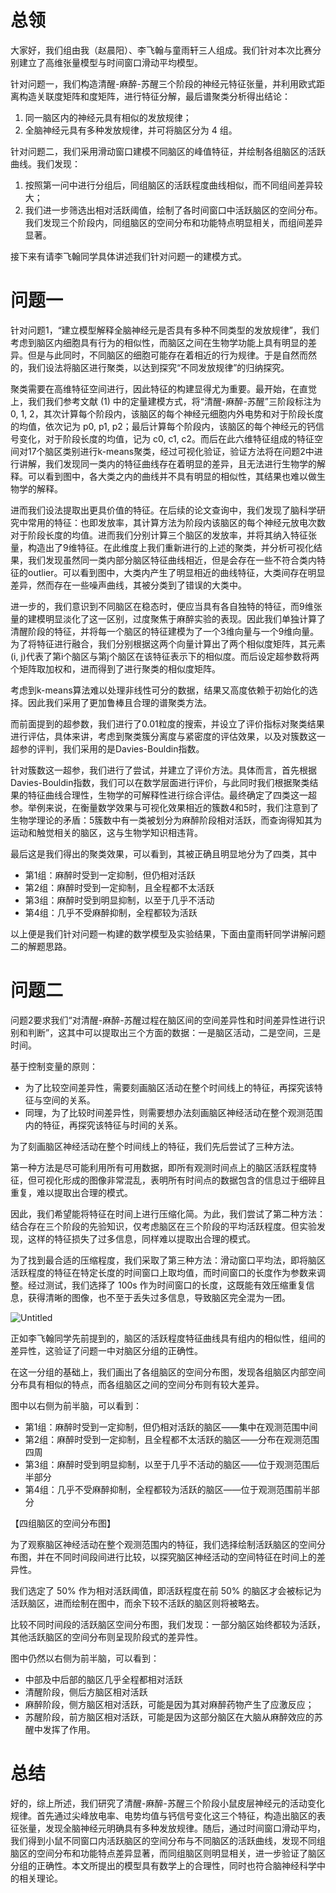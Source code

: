 # 总领

大家好，我们组由我（赵晨阳）、李飞翰与童雨轩三人组成。我们针对本次比赛分别建立了高维张量模型与时间窗口滑动平均模型。

针对问题一，我们构造清醒-麻醉-苏醒三个阶段的神经元特征张量，并利用欧式距离构造关联度矩阵和度矩阵，进行特征分解，最后谱聚类分析得出结论：

1. 同一脑区内的神经元具有相似的发放规律；
2. 全脑神经元具有多种发放规律，并可将脑区分为 4 组。

针对问题二，我们采用滑动窗口建模不同脑区的峰值特征，并绘制各组脑区的活跃曲线。我们发现：

1. 按照第一问中进行分组后，同组脑区的活跃程度曲线相似，而不同组间差异较大；
2. 我们进一步筛选出相对活跃阈值，绘制了各时间窗口中活跃脑区的空间分布。我们发现三个阶段内，同组脑区的空间分布和功能特点明显相关，而组间差异显著。

接下来有请李飞翰同学具体讲述我们针对问题一的建模方式。

# 问题一

针对问题1，“建立模型解释全脑神经元是否具有多种不同类型的发放规律”，我们考虑到脑区内细胞具有行为的相似性，而脑区之间在生物学功能上具有明显的差异。但是与此同时，不同脑区的细胞可能存在着相近的行为规律。于是自然而然的，我们设法将脑区进行聚类，以达到探究“不同发放规律”的归纳探究。

聚类需要在高维特征空间进行，因此特征的构建显得尤为重要。最开始，在直觉上，我们我们参考文献 (1) 中的定量建模方式，将“清醒-麻醉-苏醒”三阶段标注为 0, 1, 2，其次计算每个阶段内，该脑区的每个神经元细胞内外电势和对于阶段长度的均值，依次记为 p0, p1, p2；最后计算每个阶段内，该脑区的每个神经元的钙信号变化，对于阶段长度的均值，记为 c0, c1, c2。而后在此六维特征组成的特征空间对17个脑区类别进行k-means聚类，经过可视化验证，验证方法将在问题2中进行讲解，我们发现同一类内的特征曲线存在着明显的差异，且无法进行生物学的解释。可以看到图中，各大类之内的曲线并不具有明显的相似性，其结果也难以做生物学的解释。

进而我们设法提取出更具价值的特征。在后续的论文查询中，我们发现了脑科学研究中常用的特征：也即发放率，其计算方法为阶段内该脑区的每个神经元放电次数对于阶段长度的均值。进而我们分别计算三个脑区的发放率，并将其纳入特征张量，构造出了9维特征。在此维度上我们重新进行的上述的聚类，并分析可视化结果，我们发现虽然同一类内部分脑区特征曲线相近，但是会存在一些不符合类内特征的outlier。可以看到图中，大类内产生了明显相近的曲线特征，大类间存在明显差异，然而存在一些噪声曲线，其被分类到了错误的大类中。

进一步的，我们意识到不同脑区在稳态时，便应当具有各自独特的特征，而9维张量的建模明显淡化了这一区别，过度聚焦于麻醉实验的表现。因此我们单独计算了清醒阶段的特征，并将每一个脑区的特征建模为了一个3维向量与一个9维向量。为了将特征进行融合，我们分别根据这两个向量计算出了两个相似度矩阵，其元素(i, j)代表了第i个脑区与第j个脑区在该特征表示下的相似度。而后设定超参数将两个矩阵取加权和，进而得到了进行聚类的相似度矩阵。

考虑到k-means算法难以处理非线性可分的数据，结果又高度依赖于初始化的选择。因此我们采用了更加鲁棒且合理的谱聚类方法。

而前面提到的超参数，我们进行了0.01粒度的搜索，并设立了评价指标对聚类结果进行评估，具体来讲，考虑到聚类簇分离度与紧密度的评估效果，以及对簇数这一超参的评判，我们采用的是Davies-Bouldin指数。

针对簇数这一超参，我们进行了尝试，并建立了评价方法。具体而言，首先根据Davies-Bouldin指数，我们可以在数学层面进行评价，与此同时我们根据聚类结果的特征曲线合理性，生物学的可解释性进行综合评估。最终确定了四类这一超参。举例来说，在衡量数学效果与可视化效果相近的簇数4和5时，我们注意到了生物学理论的矛盾：5簇数中有一类被划分为麻醉阶段相对活跃，而查询得知其为运动和触觉相关的脑区，这与生物学知识相违背。

最后这是我们得出的聚类效果，可以看到，其被正确且明显地分为了四类，其中

- 第1组：麻醉时受到一定抑制，但仍相对活跃
- 第2组：麻醉时受到一定抑制，且全程都不太活跃
- 第3组：麻醉时受到明显抑制，以至于几乎不活动
- 第4组：几乎不受麻醉抑制，全程都较为活跃

以上便是我们针对问题一构建的数学模型及实验结果，下面由童雨轩同学讲解问题二的解题思路。

# 问题二

问题2要求我们“对清醒-麻醉-苏醒过程在脑区间的空间差异性和时间差异性进行识别和判断”，这其中可以提取出三个方面的数据：一是脑区活动，二是空间，三是时间。

基于控制变量的原则：

- 为了比较空间差异性，需要刻画脑区活动在整个时间线上的特征，再探究该特征与空间的关系。
- 同理，为了比较时间差异性，则需要想办法刻画脑区神经活动在整个观测范围内的特征，再探究该特征与时间的关系。

为了刻画脑区神经活动在整个时间线上的特征，我们先后尝试了三种方法。

第一种方法是尽可能利用所有可用数据，即所有观测时间点上的脑区活跃程度特征，但可视化形成的图像非常混乱，表明所有时间点的数据包含的信息过于细碎且重复，难以提取出合理的模式。

因此，我们希望能将特征在时间上进行压缩化简。为此，我们尝试了第二种方法：结合存在三个阶段的先验知识，仅考虑脑区在三个阶段的平均活跃程度。但实验发现，这样的特征损失了过多信息，同样难以提取出合理的模式。

为了找到最合适的压缩程度，我们采取了第三种方法：滑动窗口平均法，即将脑区活跃程度的特征在特定长度的时间窗口上取均值，而时间窗口的长度作为参数来调整。经过测试，我们选择了 100s 作为时间窗口的长度，这既能有效压缩重复信息，获得清晰的图像，也不至于丢失过多信息，导致脑区完全混为一团。

![Untitled](https://s3-us-west-2.amazonaws.com/secure.notion-static.com/28e0d800-2456-471c-b9cc-f6f30903aa44/Untitled.png)

正如李飞翰同学先前提到的，脑区的活跃程度特征曲线具有组内的相似性，组间的差异性，这验证了问题一中对脑区分组的正确性。

在这一分组的基础上，我们画出了各组脑区的空间分布图，发现各组脑区内部空间分布具有相似的特点，而各组脑区之间的空间分布则有较大差异。

图中以右侧为前半脑，可以看到：

- 第1组：麻醉时受到一定抑制，但仍相对活跃的脑区——集中在观测范围中间
- 第2组：麻醉时受到一定抑制，且全程都不太活跃的脑区——分布在观测范围四周
- 第3组：麻醉时受到明显抑制，以至于几乎不活动的脑区——位于观测范围后半部分
- 第4组：几乎不受麻醉抑制，全程都较为活跃的脑区——位于观测范围前半部分

【四组脑区的空间分布图】

为了观察脑区神经活动在整个观测范围内的特征，我们选择绘制活跃脑区的空间分布图，并在不同时间段间进行比较，以探究脑区神经活动的空间特征在时间上的差异性。

我们选定了 50% 作为相对活跃阈值，即活跃程度在前 50% 的脑区才会被标记为活跃脑区，进而绘制在图中，而余下较不活跃的脑区则将被略去。

比较不同时间段的活跃脑区空间分布图，我们发现：一部分脑区始终都较为活跃，其他活跃脑区的空间分布则呈现阶段式的差异性。

图中仍然以右侧为前半脑，可以看到：

- 中部及中后部的脑区几乎全程都相对活跃
- 清醒阶段，侧后方脑区相对活跃
- 麻醉阶段，侧方脑区相对活跃，可能是因为其对麻醉药物产生了应激反应；
- 苏醒阶段，前方脑区相对活跃，可能是因为这部分脑区在大脑从麻醉效应的苏醒中发挥了作用。

# 总结

好的，综上所述，我们研究了清醒-麻醉-苏醒三个阶段小鼠皮层神经元的活动变化规律。首先通过尖峰放电率、电势均值与钙信号变化这三个特征，构造出脑区的表征张量，发现全脑神经元明确具有多种发放规律。随后，通过时间窗口滑动平均，我们得到小鼠不同窗口内活跃脑区的空间分布与不同脑区的活跃曲线，发现不同组脑区的空间分布和功能特点差异显著，而同组脑区则明显相关，进一步验证了脑区分组的正确性。本文所提出的模型具有数学上的合理性，同时也符合脑神经科学中的相关理论。
